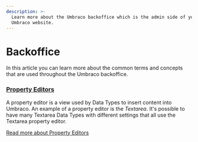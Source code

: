 ```yaml
---
description: >-
  Learn more about the Umbraco backoffice which is the admin side of your
  Umbraco website.
---
```


# Backoffice

In this article you can learn more about the common terms and concepts that are used throughout the Umbraco backoffice.

<!--
## [Login screen](login.md)

When you go to the backoffice for the first time, you're presented with the login screen.

![Login screen](../../../../10/umbraco-cms/fundamentals/backoffice/images/backoffice-login.png)

[Read more about the login screen](login.md).

## [Section](sections.md)

A section in Umbraco is where you do specific tasks related to that section. For example Content, Settings and Users. You can navigate between the different sections of the backoffice by clicking the corresponding icon in the section menu.

_The **Section menu** is the horizontal menu located on the top of the backoffice._

<figure><img src="../../../../10/umbraco-cms/fundamentals/backoffice/images/highlight-sections.png" alt=""><figcaption></figcaption></figure>

[Read more about the section menu](sections.md).

## [Tree](../../extending/section-trees/)

A tree is a hierarchical list of items related (and usually restricted) to a specific concept, like for example content or media.

You can expand trees by clicking the down arrow ![](../../../../10/umbraco-cms/fundamentals/backoffice/images/expand-node.png) to the left of the node or by double-clicking the node.

<figure><img src="../../../../10/umbraco-cms/fundamentals/backoffice/images/highlight-tree.png" alt=""><figcaption></figcaption></figure>

[Read more about the Tree](../../extending/section-trees/)

## Node

A node is an item in a tree. Media section items appear as nodes in the Media tree, while pages and content are displayed in the Content tree, and so on.

## [Dashboards](../../extending/dashboards.md)

A dashboard is the main view you are presented with when entering a section within the backoffice. It can be used to show valuable information to the users of the system.

_Default dashboard in the content section_

<figure><img src="../../../../10/umbraco-cms/fundamentals/backoffice/images/highlight-dashboard.png" alt=""><figcaption></figcaption></figure>

[Read more about Dashboards](../../extending/dashboards.md)

## Editor

An editor is what you use to edit different items within the backoffice. There are editors specific to editing stylesheets, there are editors for editing Macros, and so forth.

## [Content](../data/defining-content/)

Content is what you find in the Content section. Each item in the tree is called a **content node**. Each content node in the content tree consists of different fields, and each of them is defined by a Document Type.

[Read more about Content](../data/defining-content/)

## Document Type

Document Types define the types of content nodes that backoffice users can create in the content tree. Each Document Type contains different properties. Each property has a specific Data Type for example text or number.

### Properties

Every Document Type has properties. These are the fields that the content editor is allowed to edit for the content node.

### [Data Type](../data/data-types/)

Each Document Type property has a Data Type that defines the type of input of that property. Data Types reference a Property Editor and are configured in the Umbraco backoffice in the Settings section. A Data Type can be something basic (text string, number, true/false) or more complex (multi-node tree picker, image cropper, etc).

[Read more about Data Types](../data/data-types/)
-->

### [Property Editors](property-editors/)

A property editor is a view used by Data Types to insert content into Umbraco. An example of a property editor is the _Textarea_. It's possible to have many Textarea Data Types with different settings that all use the Textarea property editor.

[Read more about Property Editors](property-editors/)

<!--

## [Media](../data/creating-media/)

Media items are used to store assets like images and video within the Media section and can be referenced from your content.

[Read more about Media](../data/creating-media/)

### Media Types

Media Types are similar to Document Types in Umbraco, except they are specifically for media items in the Media section.

Umbraco comes with 3 default Media Types: **File**, **Folder,** and **Image**.

## [Members](../data/members.md)

A member is someone who has access to signup, register, and login into your **public website** and is not to be confused with Users.

[Read more about Members](../data/members.md)

### Member Types

Similar to a Document Type and a Media Type. You are able to define custom properties to store on a member such as Twitter username or website URL.

## [Templates](../design/templates/)

A Template is where you define the HTML markup of your website and also where you output the data from your content nodes.

[Read more about Templates](../design/templates/)

## Packages

A package is the Umbraco term for an add-on or plugin used to extend the core functionalities in Umbraco. The packages can be found on the [Umbraco Marketplace](https://marketplace.umbraco.com/), and the can also be browsed directly in the backoffice of the Umbraco CMS.

## [Macros](../../reference/templating/macros/)

A macro is a reusable piece of functionality that you can reuse throughout your site. Macros can be configured with parameters and used on content nodes that have a Rich Text Editor, a Grid editor, or a Macro Picker property. You can define what macros are available for your editors to use. When an editor inserts a macro it will prompt them to fill out any of the defined parameters for the macro.

[Read more about Macros](../../reference/templating/macros/)

### [Macro Parameter Editor](../../extending/macro-parameter-editors.md)

A parameter editor defines the usage of a property editor for use as a parameter for Macros.

[Read more about the Macro Parameter Editor](../../extending/macro-parameter-editors.md)

## Users

A user is someone who has access to the **Umbraco backoffice** and is not to be confused with Members. When Umbraco has been installed a user will automatically be generated with the login (email) and password entered during installation. Users can be created, edited, and managed in the User section.

## [Content Templates](content-templates.md)

Content Templates provide a blueprint for content nodes based on an existing node.

-->
